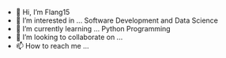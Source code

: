 - 👋 Hi, I’m Flang15
- 👀 I’m interested in ... Software Development and Data Science
- 🌱 I’m currently learning ... Python Programming
- 💞️ I’m looking to collaborate on ...
- 📫 How to reach me ...

<!---
QuackyDucky15/QuackyDucky15 is a ✨ special ✨ repository because its `README.md` (this file) appears on your GitHub profile.
You can click the Preview link to take a look at your changes.
--->
